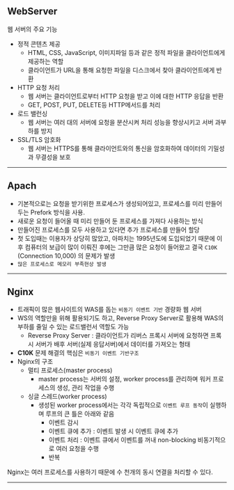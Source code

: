 ## WebServer

웹 서버의 주요 기능

- 정적 콘텐츠 제공
    - HTML, CSS, JavaScript, 이미지파일 등과 같은 정적 파일을 클라이언트에게 제공하는 역할
    - 클라이언트가 URL을 통해 요청한 파일을 디스크에서 찾아 클라이언트에게 반환
- HTTP 요청 처리
    - 웹 서버는 클라이언트로부터 HTTP 요청을 받고 이에 대한 HTTP 응답을 반환
    - GET, POST, PUT, DELETE등 HTTP메서드를 처리
- 로드 밸런싱
    - 웹 서버는 여러 대의 서버에 요청을 분산시켜 처리 성능을 향상시키고 서버 과부하를 방지
- SSL/TLS 암호화
    - 웹 서버는 HTTPS를 통해 클라이언트와의 통신을 암호화하여 데이터의 기밀성과 무결성을 보호

---

## Apach

- 기본적으로는 요청을 받기위한 프로세스가 생성되어있고, 프로세스를 미리 만들어두는 Prefork 방식을 사용.
- 새로운 요청이 들어올 때 미리 만들어 둔 프로세스를 가져다 사용하는 방식
- 만들어진 프로세스를 모두 사용하고 있다면 추가 프로세스를 만들어 할당
- 첫 도입때는 이용자가 상당히 많았고, 아파치는 1995년도에 도입되었기 때문에 이후 컴퓨터의 보급이 많이 이뤄진 후에는 그만큼 많은 요청이 들어왔고 결국 `C10K` (Connection 10,000) 의 문제가 발생
- `많은 프로세스로 메모리 부족현상 발생`

---

## Nginx

- 트래픽이 많은 웹사이트의 WAS를 돕는 `비동기 이벤트 기반` 경량화 웹 서버
- WS의 역할만을 위해 활용되기도 하고,  Reverse Proxy Server로 활용해 WAS의 부하를 줄일 수 있는 로드밸런서 역할도 가능
    - Reverse Proxy Server : 클라이언트가 리버스 프록시 서버에 요청하면 프록시 서버가 배후 서버(실제 응답서버)에서 데이터를 가져오는 형태
- **C10K** 문제 해결의 핵심은 `비동기 이벤트 기반구조`
- Nginx의 구조
    - 멀티 프로세스(master process)
        - master process는 서버의 설정, worker process를 관리하며 워커 프로세스의 생성, 관리 작업을 수행
    - 싱글 스레드(worker process)
        - 생성된 worker process에서는 각각 독립적으로 `이벤트 루프 동작`이 실행하며 루프의 큰 틀은 아래와 같음
            - 이벤트 감시
            - 이벤트 큐에 추가 : 이벤트 발생 시 이벤트 큐에 추가
            - 이벤트 처리 : 이벤트 큐에서 이벤트를 꺼내 non-blocking 비동기적으로 여러 요청을 수행
            - 반복

Nginx는 여러 프로세스를 사용하기 때문에 수 천개의 동시 연결을 처리할 수 있다.

---
